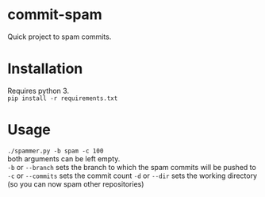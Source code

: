 # commit-spam
Quick project to spam commits.
# Installation
Requires python 3.  
`pip install -r requirements.txt`
# Usage
`./spammer.py -b spam -c 100`  
both arguments can be left empty.  
`-b` or `--branch` sets the branch to which the spam commits will be pushed to  
`-c` or `--commits` sets the commit count
`-d` or `--dir` sets the working directory (so you can now spam other repositories)